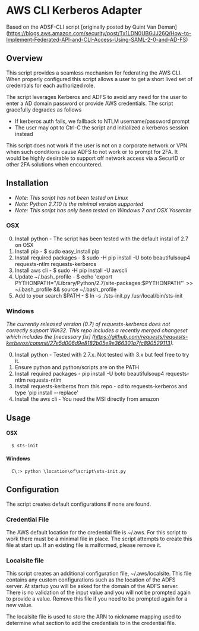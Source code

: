 # AWS CLI Kerberos Adapter

Based on the ADSF-CLI script  [originally posted by Quint Van Deman] (https://blogs.aws.amazon.com/security/post/Tx1LDN0UBGJJ26Q/How-to-Implement-Federated-API-and-CLI-Access-Using-SAML-2-0-and-AD-FS)

## Overview
This script provides a seamless mechanism for federating the AWS CLI. When
properly configured this script allows a user to get a short lived set of
credentials for each authorized role.

The script leverages Kerberos and ADFS to avoid any need for the user to enter
a AD domain password or provide AWS credentials. The script gracefully degrades
as follows
* If kerberos auth fails, we fallback to NTLM username/password prompt
* The user may opt to Ctrl-C the script and initialized a kerberos session instead

This script does not work if the user is not on a corporate network or VPN when such
conditions cause ADFS to not work or to prompt for 2FA.
It would be highly desirable to support off network access via a SecurID or other
2FA solutions when encountered.

## Installation
* *Note: This script has not been tested on Linux*
* *Note: Python 2.7.10 is the minimal version supported*
* *Note: This script has only been tested on Windows 7 and OSX Yosemite*

### OSX
0. Install python - The script has been tested with the default instal of 2.7 on OSX
1. Install pip - $ sudo easy_install pip
2. Install required packages - $ sudo -H pip install -U boto beautifulsoup4 requests-ntlm requests-kerberos
3. Install aws cli -  $ sudo -H pip install -U awscli
5. Update ~/.bash_profile - $ echo 'export PYTHONPATH="/Library/Python/2.7/site-packages:$PYTHONPATH"' >> ~/.bash_profile && source ~/.bash_profile
6. Add to your search $PATH - $ ln -s ./sts-init.py /usr/local/bin/sts-init

### Windows
*The currently released version (0.7) of requests-kerberos does not correctly support Win32.
This repo includes a recently merged changeset which includes the [necessary fix] (https://github.com/requests/requests-kerberos/commit/27e5d006d9e8182b05e9e366301a7fc890529113).*

0. Install python - Tested with 2.7.x. Not tested with 3.x but feel free to try it.
1. Ensure python and python/scripts are on the PATH
2. Install required packages - pip install -U boto beautifulsoup4 requests-ntlm requests-ntlm
3. Install requests-kerberos from this repo - cd to requests-kerberos and type 'pip install --replace'
4. Install the aws cli - You need the MSI directly from amazon

## Usage
#### OSX
```shell
  $ sts-init
```

#### Windows
```shell
  C\:> python \location\of\script\sts-init.py
```

## Configuration

The script creates default configurations if none are found.

### Credential File
The AWS default location for the credential file is ~/.aws. For this script to work there
must be a minimal file in place. The script attempts to create this file at start
up. If an existing file is malformed, please remove it.

### Localsite file
This script creates an additional configuration file, ~/.aws/localsite. This file
contains any custom configurations such as the location of the ADFS server. At
startup you will be asked for the domain of the ADFS server. There is no validation
of the input value and you will not be prompted again to provide a value. Remove
this file if you need to be prompted again for a new value.

The localsite file is used to store the ARN to nickname mapping used to determine
what section to add the credentials to in the credential file.
